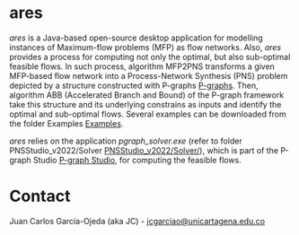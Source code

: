 # ares

_ares_ is a Java-based open-source desktop application for modelling instances of Maximum-flow problems (MFP) as flow networks. Also, _ares_ provides a process for computing not only the optimal, but also sub-optimal feasible flows. In such process, algorithm MFP2PNS transforms a given MFP-based flow network into a Process-Network Synthesis (PNS) problem depicted by a structure constructed with P-graphs [P-graphs](https://p-graph.org/). Then, algorithm ABB (Accelerated Branch and Bound) of the P-graph framework take this structure and its underlying constrains as inputs and identify the optimal and sub-optimal flows. Several examples can be downloaded from the folder Examples [Examples](https://github.com/j-c-garciao/ares/blob/main/Examples/).

_ares_ relies on the application _pgraph_solver.exe_ (refer to folder PNSStudio_v2022/Solver [PNSStudio_v2022/Solver/](https://github.com/j-c-garciao/ares/blob/main/PNSStudio_v2022/Solver/)), which is part of the P-graph Studio [P-graph Studio](https://p-graph.org/downloads/), for computing the feasible flows.

# Contact

Juan Carlos García-Ojeda (aka JC) - jcgarciao@unicartagena.edu.co
